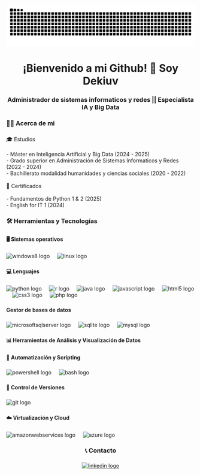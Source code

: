 <img src="https://raw.githubusercontent.com/Dekiuv/Dekiuv/output/snake.svg" alt="Snake animation" />


###

<h1 align="center">¡Bienvenido a mi Github! 👋 Soy Dekiuv</h1>

###

<h3 align="center">Administrador de sistemas informaticos y redes || Especialista IA y Big Data</h3>

###

<h3 align="left">👨‍💻 Acerca de mi</h3>

###

<p align="left">🎓 Estudios<br><br>    - Máster en Inteligencia Artificial y Big Data (2024 - 2025)<br>    - Grado superior en Administración de Sistemas Informaticos y Redes (2022 - 2024)<br>- Bachillerato modalidad humanidades y ciencias sociales (2020 - 2022)<br><br>📜 Certificados<br><br>    - Fundamentos de Python 1 & 2 (2025)<br>    - English for IT 1 (2024)</p>

###

<h3 align="left">🛠️ Herramientas y Tecnologías</h3>

###

<h4 align="left">🖥️ Sistemas operativos</h4>

###

<div align="left">
  <img src="https://cdn.jsdelivr.net/gh/devicons/devicon/icons/windows8/windows8-original.svg" height="40" alt="windows8 logo"  />
  <img width="12" />
  <img src="https://skillicons.dev/icons?i=linux" height="40" alt="linux logo"  />
</div>

###

<h4 align="left">💻 Lenguajes</h4>

###

<div align="left">
  <img src="https://skillicons.dev/icons?i=py" height="40" alt="python logo"  />
  <img width="12" />
  <img src="https://skillicons.dev/icons?i=r" height="40" alt="r logo"  />
  <img width="12" />
  <img src="https://skillicons.dev/icons?i=java" height="40" alt="java logo"  />
  <img width="12" />
  <img src="https://skillicons.dev/icons?i=js" height="40" alt="javascript logo"  />
  <img width="12" />
  <img src="https://skillicons.dev/icons?i=html" height="40" alt="html5 logo"  />
  <img width="12" />
  <img src="https://skillicons.dev/icons?i=css" height="40" alt="css3 logo"  />
  <img width="12" />
  <img src="https://skillicons.dev/icons?i=php" height="40" alt="php logo"  />
</div>

###

<h4 align="left">Gestor de bases de datos</h4>

###

<div align="left">
  <img src="https://cdn.jsdelivr.net/gh/devicons/devicon/icons/microsoftsqlserver/microsoftsqlserver-plain.svg" height="40" alt="microsoftsqlserver logo"  />
  <img width="12" />
  <img src="https://skillicons.dev/icons?i=sqlite" height="40" alt="sqlite logo"  />
  <img width="12" />
  <img src="https://skillicons.dev/icons?i=mysql" height="40" alt="mysql logo"  />
</div>

###

<h4 align="left">📊 Herramientas de Análisis y Visualización de Datos</h4>

###

<div align="left">
</div>

###

<h4 align="left">🤖 Automatización y Scripting</h4>

###

<div align="left">
  <img src="https://skillicons.dev/icons?i=powershell" height="40" alt="powershell logo"  />
  <img width="12" />
  <img src="https://skillicons.dev/icons?i=bash" height="40" alt="bash logo"  />
</div>

###

<h4 align="left">📑 Control de Versiones</h4>

###

<div align="left">
  <img src="https://skillicons.dev/icons?i=git" height="40" alt="git logo"  />
</div>

###

<h4 align="left">☁️ Virtualización y Cloud</h4>

###

<div align="left">
  <img src="https://skillicons.dev/icons?i=aws" height="40" alt="amazonwebservices logo"  />
  <img width="12" />
  <img src="https://skillicons.dev/icons?i=azure" height="40" alt="azure logo"  />
</div>

###

<h3 align="center">📞 Contacto</h3>

###

<div align="center">
  <a href="https://www.linkedin.com/in/diego-roque-valero/" target="_blank">
    <img src="https://img.shields.io/static/v1?message=LinkedIn&logo=linkedin&label=&color=0077B5&logoColor=white&labelColor=&style=for-the-badge" height="40" alt="linkedin logo"  />
  </a>
</div>

###
